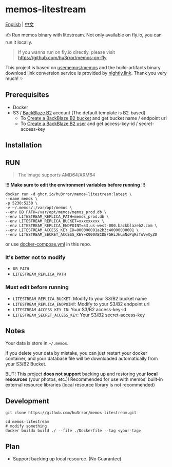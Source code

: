 # memos-litestream

[English](README.md) | [中文](README_CN.md)

✍️ Run memos binary with litestream. Not only available on fly.io, you can run it locally.
> If you wanna run on fly.io directly, please visit https://github.com/hu3rror/memos-on-fly

This project is based on [usememos/memos](https://github.com/usememos/memos) and the build-artifacts binary download link conversion service is provided by [nightly.link](https://github.com/oprypin/nightly.link). Thank you very much! ✨

## Prerequisites
- Docker
- S3 / [BackBlaze B2](https://www.backblaze.com/) account (The default template is B2-based)
  -  To [Create a BackBlaze B2 bucket](https://litestream.io/guides/backblaze/#create-a-bucket) and get bucket name / endpoint url
  -  To [Create a BackBlaze B2 user](https://litestream.io/guides/backblaze/#create-a-user) and get access-key-id / secret-access-key 

## Installation

## RUN
> The image supports AMD64/ARM64

!!! **Make sure to edit the environment variables before running** !!!

```shell
docker run -d ghcr.io/hu3rror/memos-litestream:latest \
--name memos \
-p 5230:5230 \
-v ~/.memos/:/var/opt/memos \
--env DB_PATH=/var/opt/memos/memos_prod.db \
--env LITESTREAM_REPLICA_PATH=memos_prod.db \
--env LITESTREAM_REPLICA_BUCKET=xxxxxxxxx \
--env LITESTREAM_REPLICA_ENDPOINT=s3.us-west-000.backblazeb2.com \
--env LITESTREAM_ACCESS_KEY_ID=000000001a2b3c40000000001 \
--env LITESTREAM_SECRET_ACCESS_KEY=K000ABCDEFGHiJkLmNoPqRsTuVwXyZ0
```

or use [docker-compose.yml](https://github.com/hu3rror/memos-litestream/blob/main/docker-compose.yml) in this repo.

### It's better not to modify
- `DB_PATH`
- `LITESTREAM_REPLICA_PATH`

### Must edit before running
- `LITESTREAM_REPLICA_BUCKET`: Modify to your S3/B2 bucket name
- `LITESTREAM_REPLICA_ENDPOINT`: Modify to your S3/B2 endpoint url
- `LITESTREAM_ACCESS_KEY_ID`: Your S3/B2 access-key-id
- `LITESTREAM_SECRET_ACCESS_KEY`: Your S3/B2 secret-access-key

## Notes
Your data is store in `~/.memos`.

If you delete your data by mistake, you can just restart your docker container, and your database file will be downloaded automatically from your S3/B2 Bucket.

BUT! This project **does not support** backing up and restoring your **local resources** (your photos, etc.)! Recommended for use with memos' built-in external resource libraries (local resource library is not recommended)

## Development

```shell
git clone https://github.com/hu3rror/memos-litestream.git
```

```shell
cd memos-litestream
# modify something
docker buildx build ./ --file ./Dockerfile --tag <your-tag>
```

## Plan
- Support backing up local resource. (No Guarantee)
